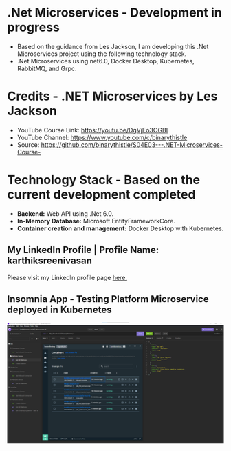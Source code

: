 # .Net Microservices - Development in progress

- Based on the guidance from Les Jackson, I am developing this .Net Microservices project using the following technology stack.
- .Net Microservices using net6.0, Docker Desktop, Kubernetes, RabbitMQ, and Grpc.

# Credits - .NET Microservices by Les Jackson

- YouTube Course Link: https://youtu.be/DgVjEo3OGBI
- YouTube Channel: https://www.youtube.com/c/binarythistle
- Source: https://github.com/binarythistle/S04E03---.NET-Microservices-Course-

# Technology Stack - Based on the current development completed

- **Backend:** Web API using .Net 6.0.
- **In-Memory Database:** Microsoft.EntityFrameworkCore.
- **Container creation and management:** Docker Desktop with Kubernetes.

## My LinkedIn Profile | Profile Name: karthiksreenivasan

Please visit my LinkedIn profile page [here.](https://www.linkedin.com/in/karthiksreenivasan/)

## Insomnia App - Testing Platform Microservice deployed in Kubernetes

![Insomnia App - API Testing - Platform Microservice deployed in Kubernetes](/gitimages/KarthikSreenivasan.NET-Microservices-Insomnia_K8S_API_Testing_Userinterface_1.png)
